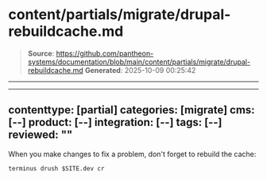 # content/partials/migrate/drupal-rebuildcache.md

> **Source**: https://github.com/pantheon-systems/documentation/blob/main/content/partials/migrate/drupal-rebuildcache.md
> **Generated**: 2025-10-09 00:25:42

---

---
contenttype: [partial]
categories: [migrate]
cms: [--]
product: [--]
integration: [--]
tags: [--]
reviewed: ""
---

When you make changes to fix a problem, don't forget to rebuild the cache:

```bash{promptUser: user}
terminus drush $SITE.dev cr
```
